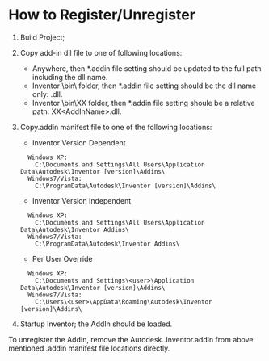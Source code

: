 # How to Register/Unregister

1. Build Project;

2. Copy add-in dll file to one of following locations:

    - Anywhere, then *.addin file <Assembly> setting should be updated to the full path including the dll name.
    - Inventor <InstallPath>\bin\ folder, then *.addin file <Assembly> setting should be the dll name only: <AddInName>.dll.
    - Inventor <InstallPath>\bin\XX folder, then *.addin file <Assembly> setting shoule be a relative path: XX\<AddInName>.dll.

3. Copy.addin manifest file to one of the following locations:

    - Inventor Version Dependent
    ```
      Windows XP:
        C:\Documents and Settings\All Users\Application Data\Autodesk\Inventor [version]\Addins\
      Windows7/Vista:
        C:\ProgramData\Autodesk\Inventor [version]\Addins\
    ```

    - Inventor Version Independent
    ```
      Windows XP:
        C:\Documents and Settings\All Users\Application Data\Autodesk\Inventor Addins\
      Windows7/Vista:
        C:\ProgramData\Autodesk\Inventor Addins\
    ```

    - Per User Override
    ```
      Windows XP:
        C:\Documents and Settings\<user>\Application Data\Autodesk\Inventor [version]\Addins\
      Windows7/Vista:
        C:\Users\<user>\AppData\Roaming\Autodesk\Inventor [version]\Addins\
    ```

4. Startup Inventor; the AddIn should be loaded.

To unregister the AddIn, remove the Autodesk.<AddInName>.Inventor.addin from above mentioned .addin manifest file locations directly.